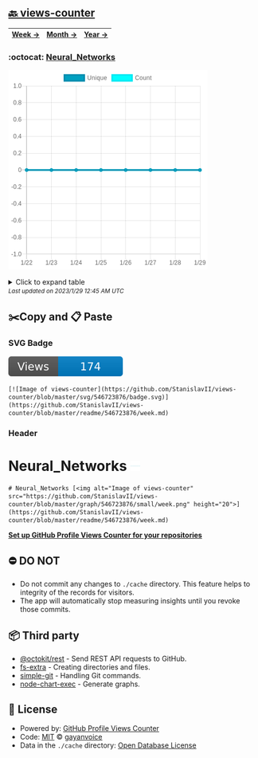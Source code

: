 ## [🔙 views-counter](https://github.com/StanislavII/views-counter)
| [**Week →**](https://github.com/StanislavII/views-counter/blob/master/readme/546723876/week.md) | [**Month →**](https://github.com/StanislavII/views-counter/blob/master/readme/546723876/month.md) | [**Year →**](https://github.com/StanislavII/views-counter/blob/master/readme/546723876/year.md) |
| ---- | ---- | ----- |
### :octocat: [Neural_Networks](https://github.com/StanislavII/Neural_Networks)
![Image of views-counter](https://github.com/StanislavII/views-counter/blob/master/graph/546723876/large/week.png)

<details>
	<summary>Click to expand table</summary>
	<h2>:calendar: Week Page Views Table</h2>
<table>
	<tr>
		<th>
			Last Updated
		</th>
		<th>
			Unique
		</th>
		<th>
			Count
		</th>
	</tr>
	<tr>
		<td>
			<code>2023/1/29</code>
		</td>
		<td>
			<code>0</code>
		</td>
		<td>
			<code>0</code>
		</td>
	</tr>
	<tr>
		<td>
			<code>2023/1/28</code>
		</td>
		<td>
			<code>0</code>
		</td>
		<td>
			<code>0</code>
		</td>
	</tr>
	<tr>
		<td>
			<code>2023/1/27</code>
		</td>
		<td>
			<code>0</code>
		</td>
		<td>
			<code>0</code>
		</td>
	</tr>
	<tr>
		<td>
			<code>2023/1/26</code>
		</td>
		<td>
			<code>0</code>
		</td>
		<td>
			<code>0</code>
		</td>
	</tr>
	<tr>
		<td>
			<code>2023/1/25</code>
		</td>
		<td>
			<code>0</code>
		</td>
		<td>
			<code>0</code>
		</td>
	</tr>
	<tr>
		<td>
			<code>2023/1/24</code>
		</td>
		<td>
			<code>0</code>
		</td>
		<td>
			<code>0</code>
		</td>
	</tr>
	<tr>
		<td>
			<code>2023/1/23</code>
		</td>
		<td>
			<code>0</code>
		</td>
		<td>
			<code>0</code>
		</td>
	</tr>
	<tr>
		<td>
			<code>2023/1/22</code>
		</td>
		<td>
			<code>0</code>
		</td>
		<td>
			<code>0</code>
		</td>
	</tr>
</table>

</details>
<small><i>Last updated on 2023/1/29 12:45 AM UTC</i></small>

## ✂️Copy and 📋 Paste
### SVG Badge
[![Image of views-counter](https://github.com/StanislavII/views-counter/blob/master/svg/546723876/badge.svg)](https://github.com/StanislavII/views-counter/blob/master/readme/546723876/week.md)
```readme
[![Image of views-counter](https://github.com/StanislavII/views-counter/blob/master/svg/546723876/badge.svg)](https://github.com/StanislavII/views-counter/blob/master/readme/546723876/week.md)
```
### Header
# Neural_Networks [<img alt="Image of views-counter" src="https://github.com/StanislavII/views-counter/blob/master/graph/546723876/small/week.png" height="20">](https://github.com/StanislavII/views-counter/blob/master/readme/546723876/week.md)
```readme
# Neural_Networks [<img alt="Image of views-counter" src="https://github.com/StanislavII/views-counter/blob/master/graph/546723876/small/week.png" height="20">](https://github.com/StanislavII/views-counter/blob/master/readme/546723876/week.md)
```
[**Set up GitHub Profile Views Counter for your repositories**](https://github.com/gayanvoice/github-profile-views-counter)
## ⛔ DO NOT
- Do not commit any changes to `./cache` directory. This feature helps to integrity of the records for visitors.
- The app will automatically stop measuring insights until you revoke those commits.
## 📦 Third party

- [@octokit/rest](https://www.npmjs.com/package/@octokit/rest) - Send REST API requests to GitHub.
- [fs-extra](https://www.npmjs.com/package/fs-extra) - Creating directories and files.
- [simple-git](https://www.npmjs.com/package/simple-git) - Handling Git commands.
- [node-chart-exec](https://www.npmjs.com/package/node-chart-exec) - Generate graphs.
## 📄 License
- Powered by: [GitHub Profile Views Counter](https://github.com/gayanvoice/github-profile-views-counter)
- Code: [MIT](./LICENSE) © [gayanvoice](https://github.com/gayanvoice/github-profile-views-counter)
- Data in the `./cache` directory: [Open Database License](https://opendatacommons.org/licenses/odbl/1-0/)